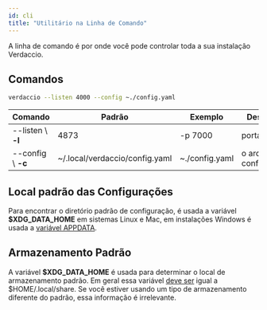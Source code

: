```yaml
---
id: cli
title: "Utilitário na Linha de Comando"
---
```

A linha de comando é por onde você pode controlar toda a sua instalação Verdaccio.

## Comandos

```bash
verdaccio --listen 4000 --config ~./config.yaml
```

| Comando            | Padrão                         | Exemplo        | Descrição                 |
| ------------------ | ------------------------------ | -------------- | ------------------------- |
| --listen \ **-l** | 4873                           | -p 7000        | porta http                |
| --config \ **-c** | ~/.local/verdaccio/config.yaml | ~./config.yaml | o arquivo de configuração |

## Local padrão das Configurações

Para encontrar o diretório padrão de configuração, é usada a variável **$XDG_DATA_HOME** em sistemas Linux e Mac, em instalações Windows é usada a [variável APPDATA](https://www.howtogeek.com/318177/what-is-the-appdata-folder-in-windows/).

## Armazenamento Padrão

A variável **$XDG_DATA_HOME** é usada para determinar o local de armazenamento padrão. Em geral essa variável [deve ser](https://askubuntu.com/questions/538526/is-home-local-share-the-default-value-for-xdg-data-home-in-ubuntu-14-04) igual a $HOME/.local/share. Se você estiver usando um tipo de armazenamento diferente do padrão, essa informação é irrelevante.